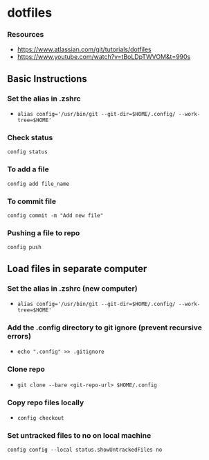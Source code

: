 # dotfiles

### Resources
* https://www.atlassian.com/git/tutorials/dotfiles
* https://www.youtube.com/watch?v=tBoLDpTWVOM&t=990s

## Basic Instructions


### Set the alias in .zshrc
* `alias config='/usr/bin/git --git-dir=$HOME/.config/ --work-tree=$HOME'`

### Check status
`config status`

### To add a file
`config add file_name`

### To commit file
`config commit -m "Add new file"`

### Pushing a file to repo
`config push`

## Load files in separate computer

### Set the alias in .zshrc (new computer)
* `alias config='/usr/bin/git --git-dir=$HOME/.config/ --work-tree=$HOME'`

### Add the .config directory to git ignore (prevent recursive errors)
* `echo ".config" >> .gitignore`

### Clone repo
* `git clone --bare <git-repo-url> $HOME/.config`

### Copy repo files locally
* `config checkout`

### Set untracked files to no on local machine
`config config --local status.showUntrackedFiles no`
